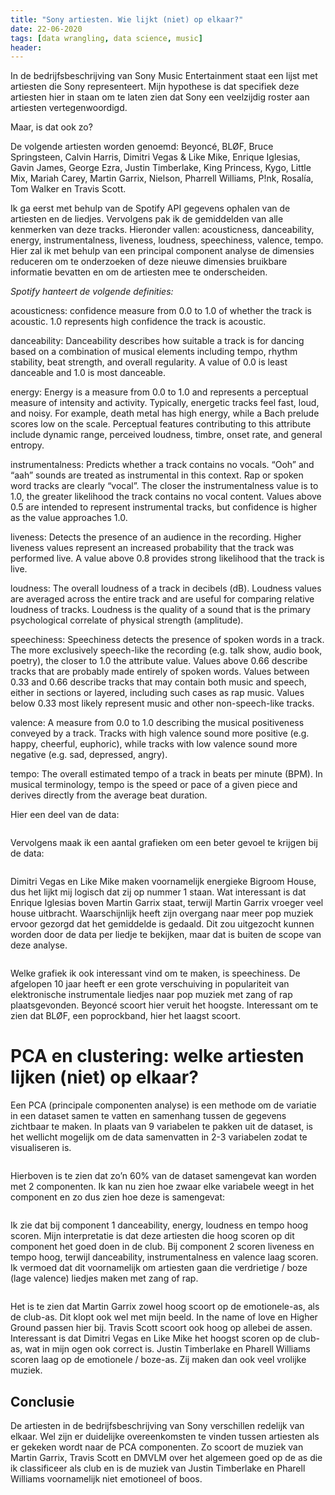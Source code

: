 ```yaml
---
title: "Sony artiesten. Wie lijkt (niet) op elkaar?"
date: 22-06-2020
tags: [data wrangling, data science, music]
header:
---
```

In de bedrijfsbeschrijving van Sony Music Entertainment staat een lijst met artiesten die Sony representeert. Mijn hypothese is dat specifiek deze artiesten hier in staan om te laten zien dat Sony een veelzijdig roster aan artiesten vertegenwoordigd.


Maar, is dat ook zo?


De volgende artiesten worden genoemd: Beyoncé, BLØF, Bruce Springsteen, Calvin Harris, Dimitri Vegas & Like Mike, Enrique Iglesias, Gavin James, George Ezra, Justin Timberlake, King Princess, Kygo, Little Mix, Mariah Carey, Martin Garrix, Nielson, Pharrell Williams, P!nk, Rosalía, Tom Walker en Travis Scott.


Ik ga eerst met behulp van de Spotify API gegevens ophalen van de artiesten en de liedjes. Vervolgens pak ik de gemiddelden van alle kenmerken van deze tracks. Hieronder vallen: acousticness, danceability, energy, instrumentalness, liveness, loudness, speechiness, valence, tempo. Hier zal ik met behulp van een principal component analyse de dimensies reduceren om te onderzoeken of deze nieuwe dimensies bruikbare informatie bevatten en om de artiesten mee te onderscheiden.


*Spotify hanteert de volgende definities:*

acousticness: confidence measure from 0.0 to 1.0 of whether the track is acoustic. 1.0 represents high confidence the track is acoustic.

danceability: Danceability describes how suitable a track is for dancing based on a combination of musical elements including tempo, rhythm stability, beat strength, and overall regularity. A value of 0.0 is least danceable and 1.0 is most danceable.

energy: Energy is a measure from 0.0 to 1.0 and represents a perceptual measure of intensity and activity. Typically, energetic tracks feel fast, loud, and noisy. For example, death metal has high energy, while a Bach prelude scores low on the scale. Perceptual features contributing to this attribute include dynamic range, perceived loudness, timbre, onset rate, and general entropy.

instrumentalness: Predicts whether a track contains no vocals. “Ooh” and “aah” sounds are treated as instrumental in this context. Rap or spoken word tracks are clearly “vocal”. The closer the instrumentalness value is to 1.0, the greater likelihood the track contains no vocal content. Values above 0.5 are intended to represent instrumental tracks, but confidence is higher as the value approaches 1.0.

liveness: Detects the presence of an audience in the recording. Higher liveness values represent an increased probability that the track was performed live. A value above 0.8 provides strong likelihood that the track is live.

loudness: The overall loudness of a track in decibels (dB). Loudness values are averaged across the entire track and are useful for comparing relative loudness of tracks. Loudness is the quality of a sound that is the primary psychological correlate of physical strength (amplitude).

speechiness: Speechiness detects the presence of spoken words in a track. The more exclusively speech-like the recording (e.g. talk show, audio book, poetry), the closer to 1.0 the attribute value. Values above 0.66 describe tracks that are probably made entirely of spoken words. Values between 0.33 and 0.66 describe tracks that may contain both music and speech, either in sections or layered, including such cases as rap music. Values below 0.33 most likely represent music and other non-speech-like tracks.

valence: A measure from 0.0 to 1.0 describing the musical positiveness conveyed by a track. Tracks with high valence sound more positive (e.g. happy, cheerful, euphoric), while tracks with low valence sound more negative (e.g. sad, depressed, angry).

tempo: The overall estimated tempo of a track in beats per minute (BPM). In musical terminology, tempo is the speed or pace of a given piece and derives directly from the average beat duration.

Hier een deel van de data:

<img src="{{ site.url }}{{ site.baseurl }}/images/Table.png" alt="">

Vervolgens maak ik een aantal grafieken om een beter gevoel te krijgen bij de data:

<img src="{{ site.url }}{{ site.baseurl }}/images/Energy.png" alt="">

Dimitri Vegas en Like Mike maken voornamelijk energieke Bigroom House, dus het lijkt mij logisch dat zij op nummer 1 staan. Wat interessant is dat Enrique Iglesias boven Martin Garrix staat, terwijl Martin Garrix vroeger veel house uitbracht. Waarschijnlijk heeft zijn overgang naar meer pop muziek ervoor gezorgd dat het gemiddelde is gedaald. Dit zou uitgezocht kunnen worden door de data per liedje te bekijken, maar dat is buiten de scope van deze analyse.

<img src="{{ site.url }}{{ site.baseurl }}/images/Speechiness.png" alt="">

Welke grafiek ik ook interessant vind om te maken, is speechiness. De afgelopen 10 jaar heeft er een grote verschuiving in populariteit van elektronische instrumentale liedjes naar pop muziek met zang of rap plaatsgevonden. Beyoncé scoort hier veruit het hoogste. Interessant om te zien dat BLØF, een poprockband, hier het laagst scoort.

# PCA en clustering: welke artiesten lijken (niet) op elkaar?

Een PCA (principale componenten analyse) is een methode om de variatie in een dataset samen te vatten en samenhang tussen de gegevens zichtbaar te maken. In plaats van 9 variabelen te pakken uit de dataset, is het wellicht mogelijk om de data samenvatten in 2-3 variabelen zodat te visualiseren is.

<img src="{{ site.url }}{{ site.baseurl }}/images/PCA.png" alt="">

Hierboven is te zien dat zo’n 60% van de dataset samengevat kan worden met 2 componenten. Ik kan nu zien hoe zwaar elke variabele weegt in het component en zo dus zien hoe deze is samengevat:

<img src="{{ site.url }}{{ site.baseurl }}/images/PCA table.png" alt="">

Ik zie dat bij component 1 danceability, energy, loudness en tempo hoog scoren. Mijn interpretatie is dat deze artiesten die hoog scoren op dit component het goed doen in de club. Bij component 2 scoren liveness en tempo hoog, terwijl danceability, instrumentalness en valence laag scoren. Ik vermoed dat dit voornamelijk om artiesten gaan die verdrietige / boze (lage valence) liedjes maken met zang of rap.

<img src="{{ site.url }}{{ site.baseurl }}/images/Club vs emo.png" alt="">

Het is te zien dat Martin Garrix zowel hoog scoort op de emotionele-as, als de club-as. Dit klopt ook wel met mijn beeld. In the name of love en Higher Ground passen hier bij. Travis Scott scoort ook hoog op allebei de assen. Interessant is dat Dimitri Vegas en Like Mike het hoogst scoren op de club-as, wat in mijn ogen ook correct is. Justin Timberlake en Pharell Williams scoren laag op de emotionele / boze-as. Zij maken dan ook veel vrolijke muziek.

## Conclusie
De artiesten in de bedrijfsbeschrijving van Sony verschillen redelijk van elkaar. Wel zijn er duidelijke overeenkomsten te vinden tussen artiesten als er gekeken wordt naar de PCA componenten. Zo scoort de muziek van Martin Garrix, Travis Scott en DMVLM over het algemeen goed op de as die ik classificeer als club en is de muziek van Justin Timberlake en Pharell Williams voornamelijk niet emotioneel of boos.






